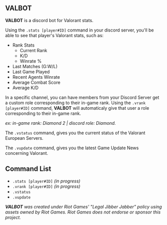 ## VALBOT

**VALBOT** is a discord bot for Valorant stats.

Using the `.stats [player#ID]` command in your discord server, you'll be able to see that player's Valorant stats, such as:
* Rank Stats
  * Current Rank
  * K/D
  * Winrate %
* Last Matches (G:W/L)
* Last Game Played
* Recent Agents Winrate
* Average Combat Score
* Average K/D

In a specific channel, you can have members from your Discord Server get a custom role corresponding to their in-game rank.
Using the `.vrank [player#ID]` command, **VALBOT** will automaticaly give that user a role corresponding to their in-game rank.

_ex: in-game rank: Diamond 2 | discord role: Diamond._

The `.vstatus` command, gives you the current status of the Valorant European Servers.

The `.vupdate` command, gives you the latest Game Update News concerning Valorant.

## Command List
* `.stats [player#ID]` _(in progress)_
* `.vrank [player#ID]` _(in progress)_
* `.vstatus`
* `.vupdate`

_**VALBOT** was created under Riot Games' "Legal Jibber Jabber" policy using assets owned by Riot Games. Riot Games does not endorse or sponsor this project._
